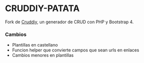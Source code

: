 # CRUDDIY-PATATA

Fork de [Cruddiy](https://github.com/jan-vandenberg/cruddiy), un generador de CRUD con PHP y Bootstrap 4.

### Cambios 
* Plantillas en castellano
* Funcion helper que convierte campos que sean urls en enlaces
* Cambios menores en plantillas
